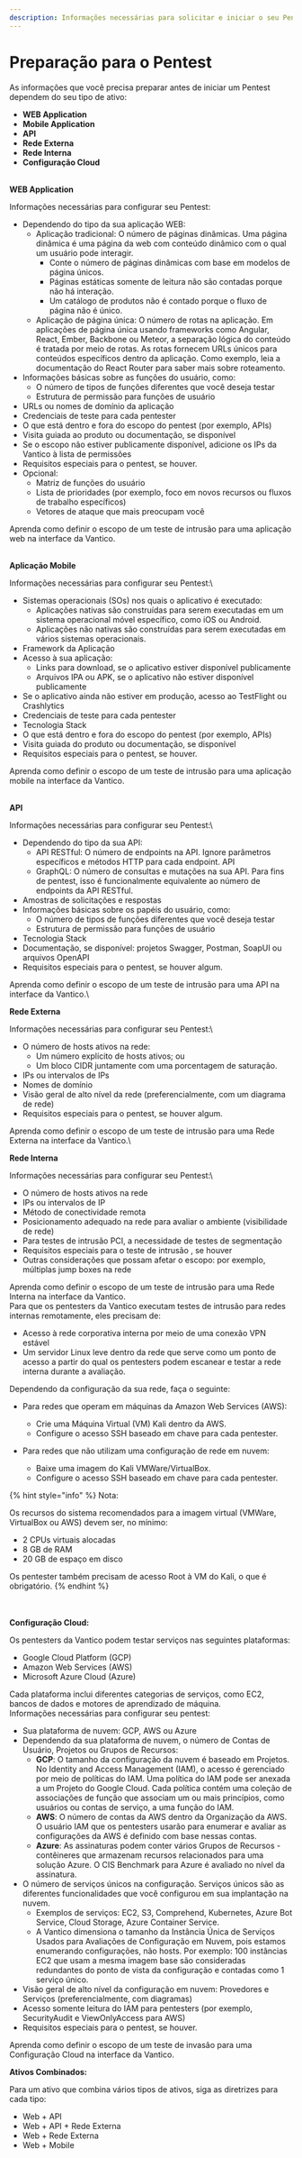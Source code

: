 ```yaml
---
description: Informações necessárias para solicitar e iniciar o seu Pentest.
---
```


# Preparação para o Pentest

As informações que você precisa preparar antes de iniciar um Pentest dependem do seu tipo de ativo:

* **WEB Application**
* **Mobile Application**
* **API**
* **Rede Externa**
* **Rede Interna**
* **Configuração Cloud**

\
**WEB Application**

Informações necessárias para configurar seu Pentest:

* Dependendo do tipo da sua aplicação WEB:
  * Aplicação tradicional: O número de páginas dinâmicas. Uma página dinâmica é uma página da web com conteúdo dinâmico com o qual um usuário pode interagir.
    * Conte o número de páginas dinâmicas com base em modelos de página únicos.
    * Páginas estáticas somente de leitura não são contadas porque não há interação.
    * Um catálogo de produtos não é contado porque o fluxo de página não é único.
  * Aplicação de página única: O número de rotas na aplicação. Em aplicações de página única usando frameworks como Angular, React, Ember, Backbone ou Meteor, a separação lógica do conteúdo é tratada por meio de rotas. As rotas fornecem URLs únicos para conteúdos específicos dentro da aplicação. Como exemplo, leia a documentação do React Router para saber mais sobre roteamento.
* Informações básicas sobre as funções do usuário, como:
  * O número de tipos de funções diferentes que você deseja testar
  * Estrutura de permissão para funções de usuário
* URLs ou nomes de domínio da aplicação
* Credenciais de teste para cada pentester
* O que está dentro e fora do escopo do pentest (por exemplo, APIs)
* Visita guiada ao produto ou documentação, se disponível
* Se o escopo não estiver publicamente disponível, adicione os IPs da Vantico à lista de permissões
* Requisitos especiais para o pentest, se houver.
* Opcional:
  * Matriz de funções do usuário
  * Lista de prioridades (por exemplo, foco em novos recursos ou fluxos de trabalho específicos)
  * Vetores de ataque que mais preocupam você

Aprenda como definir o escopo de um teste de intrusão para uma aplicação web na interface da Vantico.



\
**Aplicação Mobile**

Informações necessárias para configurar seu Pentest:\


* Sistemas operacionais (SOs) nos quais o aplicativo é executado:
  * Aplicações nativas são construídas para serem executadas em um sistema operacional móvel específico, como iOS ou Android.
  * Aplicações não nativas são construídas para serem executadas em vários sistemas operacionais.
* Framework da Aplicação
* Acesso à sua aplicação:
  * Links para download, se o aplicativo estiver disponível publicamente
  * Arquivos IPA ou APK, se o aplicativo não estiver disponível publicamente
* Se o aplicativo ainda não estiver em produção, acesso ao TestFlight ou Crashlytics
* Credenciais de teste para cada pentester
* Tecnologia Stack
* O que está dentro e fora do escopo do pentest (por exemplo, APIs)
* Visita guiada do produto ou documentação, se disponível
* Requisitos especiais para o pentest, se houver.

Aprenda como definir o escopo de um teste de intrusão para uma aplicação mobile na interface da Vantico.



\
**API**

Informações necessárias para configurar seu Pentest:\


* Dependendo do tipo da sua API:
  * API RESTful: O número de endpoints na API. Ignore parâmetros específicos e métodos HTTP para cada endpoint. API
  * GraphQL: O número de consultas e mutações na sua API. Para fins de pentest, isso é funcionalmente equivalente ao número de endpoints da API RESTful.
* Amostras de solicitações e respostas
* Informações básicas sobre os papéis do usuário, como:
  * O número de tipos de funções diferentes que você deseja testar
  * Estrutura de permissão para funções de usuário
* Tecnologia Stack
* Documentação, se disponível: projetos Swagger, Postman, SoapUI ou arquivos OpenAPI
* Requisitos especiais para o pentest, se houver algum.

Aprenda como definir o escopo de um teste de intrusão para uma API na interface da Vantico.\




**Rede Externa**

Informações necessárias para configurar seu Pentest:\


* O número de hosts ativos na rede:
  * Um número explícito de hosts ativos; ou
  * Um bloco CIDR juntamente com uma porcentagem de saturação.
* IPs ou intervalos de IPs
* Nomes de domínio
* Visão geral de alto nível da rede (preferencialmente, com um diagrama de rede)
* Requisitos especiais para o pentest, se houver algum.

Aprenda como definir o escopo de um teste de intrusão para uma Rede Externa na interface da Vantico.\




**Rede Interna**

Informações necessárias para configurar seu Pentest:\


* O número de hosts ativos na rede
* IPs ou intervalos de IP
* Método de conectividade remota
* Posicionamento adequado na rede para avaliar o ambiente (visibilidade de rede)
* Para testes de intrusão PCI, a necessidade de testes de segmentação
* Requisitos especiais para o teste de intrusão , se houver
* Outras considerações que possam afetar o escopo: por exemplo, múltiplas jump boxes na rede

Aprenda como definir o escopo de um teste de intrusão para uma Rede Interna na interface da Vantico.\
Para que os pentesters da Vantico executam testes de intrusão para redes internas remotamente, eles precisam de:

* Acesso à rede corporativa interna por meio de uma conexão VPN estável
* Um servidor Linux leve dentro da rede que serve como um ponto de acesso a partir do qual os pentesters podem escanear e testar a rede interna durante a avaliação.

Dependendo da configuração da sua rede, faça o seguinte:

* Para redes que operam em máquinas da Amazon Web Services (AWS):
  * Crie uma Máquina Virtual (VM) Kali dentro da AWS.
  * Configure o acesso SSH baseado em chave para cada pentester.
*   Para redes que não utilizam uma configuração de rede em nuvem:

    * Baixe uma imagem do Kali VMWare/VirtualBox.
    * Configure o acesso SSH baseado em chave para cada pentester.



{% hint style="info" %}
Nota:

Os recursos do sistema recomendados para a imagem virtual (VMWare, VirtualBox ou AWS) devem ser, no mínimo:

* 2 CPUs virtuais alocadas
* 8 GB de RAM
* 20 GB de espaço em disco

Os pentester também precisam de acesso Root à VM do Kali, o que é obrigatório.
{% endhint %}



\
\
**Configuração Cloud:**&#x20;

Os pentesters da Vantico podem testar serviços nas seguintes plataformas:

* Google Cloud Platform (GCP)
* Amazon Web Services (AWS)
* Microsoft Azure Cloud (Azure)

Cada plataforma inclui diferentes categorias de serviços, como EC2, bancos de dados e motores de aprendizado de máquina.\
Informações necessárias para configurar seu pentest:

* Sua plataforma de nuvem: GCP, AWS ou Azure
* Dependendo da sua plataforma de nuvem, o número de Contas de Usuário, Projetos ou Grupos de Recursos:
  * **GCP**: O tamanho da configuração da nuvem é baseado em Projetos. No Identity and Access Management (IAM), o acesso é gerenciado por meio de políticas do IAM. Uma política do IAM pode ser anexada a um Projeto do Google Cloud. Cada política contém uma coleção de associações de função que associam um ou mais princípios, como usuários ou contas de serviço, a uma função do IAM.
  * **AWS**: O número de contas da AWS dentro da Organização da AWS. O usuário IAM que os pentesters usarão para enumerar e avaliar as configurações da AWS é definido com base nessas contas.
  * **Azure**: As assinaturas podem conter vários Grupos de Recursos - contêineres que armazenam recursos relacionados para uma solução Azure. O CIS Benchmark para Azure é avaliado no nível da assinatura.
* O número de serviços únicos na configuração. Serviços únicos são as diferentes funcionalidades que você configurou em sua implantação na nuvem.
  * Exemplos de serviços: EC2, S3, Comprehend, Kubernetes, Azure Bot Service, Cloud Storage, Azure Container Service.
  * A Vantico dimensiona o tamanho da Instância Única de Serviços Usados para Avaliações de Configuração em Nuvem, pois estamos enumerando configurações, não hosts. Por exemplo: 100 instâncias EC2 que usam a mesma imagem base são consideradas redundantes do ponto de vista da configuração e contadas como 1 serviço único.
* Visão geral de alto nível da configuração em nuvem: Provedores e Serviços (preferencialmente, com diagramas)
* Acesso somente leitura do IAM para pentesters (por exemplo, SecurityAudit e ViewOnlyAccess para AWS)
* Requisitos especiais para o pentest, se houver.

Aprenda como definir o escopo de um teste de invasão para uma Configuração Cloud na interface da Vantico.





**Ativos Combinados:**

Para um ativo que combina vários tipos de ativos, siga as diretrizes para cada tipo:

* Web + API
* Web + API + Rede Externa
* Web + Rede Externa
* Web + Mobile

